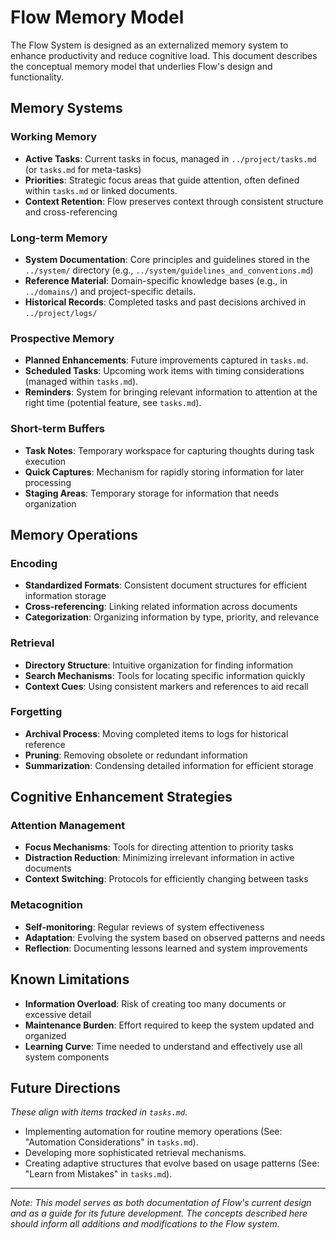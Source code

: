 # Flow Memory Model

The Flow System is designed as an externalized memory system to enhance productivity and reduce cognitive load. This document describes the conceptual memory model that underlies Flow's design and functionality.

## Memory Systems

### Working Memory
- **Active Tasks**: Current tasks in focus, managed in `../project/tasks.md` (or `tasks.md` for meta-tasks)
- **Priorities**: Strategic focus areas that guide attention, often defined within `tasks.md` or linked documents.
- **Context Retention**: Flow preserves context through consistent structure and cross-referencing

### Long-term Memory
- **System Documentation**: Core principles and guidelines stored in the `../system/` directory (e.g., `../system/guidelines_and_conventions.md`)
- **Reference Material**: Domain-specific knowledge bases (e.g., in `../domains/`) and project-specific details.
- **Historical Records**: Completed tasks and past decisions archived in `../project/logs/`

### Prospective Memory
- **Planned Enhancements**: Future improvements captured in `tasks.md`.
- **Scheduled Tasks**: Upcoming work items with timing considerations (managed within `tasks.md`).
- **Reminders**: System for bringing relevant information to attention at the right time (potential feature, see `tasks.md`).

### Short-term Buffers
- **Task Notes**: Temporary workspace for capturing thoughts during task execution
- **Quick Captures**: Mechanism for rapidly storing information for later processing
- **Staging Areas**: Temporary storage for information that needs organization

## Memory Operations

### Encoding
- **Standardized Formats**: Consistent document structures for efficient information storage
- **Cross-referencing**: Linking related information across documents
- **Categorization**: Organizing information by type, priority, and relevance

### Retrieval
- **Directory Structure**: Intuitive organization for finding information
- **Search Mechanisms**: Tools for locating specific information quickly
- **Context Cues**: Using consistent markers and references to aid recall

### Forgetting
- **Archival Process**: Moving completed items to logs for historical reference
- **Pruning**: Removing obsolete or redundant information
- **Summarization**: Condensing detailed information for efficient storage

## Cognitive Enhancement Strategies

### Attention Management
- **Focus Mechanisms**: Tools for directing attention to priority tasks
- **Distraction Reduction**: Minimizing irrelevant information in active documents
- **Context Switching**: Protocols for efficiently changing between tasks

### Metacognition
- **Self-monitoring**: Regular reviews of system effectiveness
- **Adaptation**: Evolving the system based on observed patterns and needs
- **Reflection**: Documenting lessons learned and system improvements

## Known Limitations

- **Information Overload**: Risk of creating too many documents or excessive detail
- **Maintenance Burden**: Effort required to keep the system updated and organized
- **Learning Curve**: Time needed to understand and effectively use all system components

## Future Directions

*These align with items tracked in `tasks.md`.*

- Implementing automation for routine memory operations (See: "Automation Considerations" in `tasks.md`).
- Developing more sophisticated retrieval mechanisms.
- Creating adaptive structures that evolve based on usage patterns (See: "Learn from Mistakes" in `tasks.md`).

---

*Note: This model serves as both documentation of Flow's current design and as a guide for its future development. The concepts described here should inform all additions and modifications to the Flow system.* 